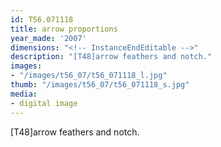 ```yaml
---
id: T56.071118
title: arrow proportions
year_made: '2007'
dimensions: "<!-- InstanceEndEditable -->"
description: "[T48]arrow feathers and notch."
images:
- "/images/t56_07/t56_071118_l.jpg"
thumb: "/images/t56_07/t56_071118_s.jpg"
media:
- digital image
---
```


[T48]arrow feathers and notch.
